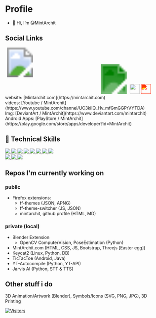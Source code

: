 
# Profile
- 👋 Hi, I’m @MintArchit

## Social Links

<svg>
    <image class="change-my-color" xlink:href="https://cdn.jsdelivr.net/npm/simple-icons@v7/icons/simpleicons.svg" width="96" height="96" src="ppngfallback.png" />
</svg>
<svg style="color: green; width: 96px; height: 96px" viewBox="0 0 100 100" preserveAspectRatio="none">
  <defs>
    <mask id="fillMask" x="0" y="0" width="100" height="100">
      <image xlink:href="https://cdn.jsdelivr.net/npm/simple-icons@v7/icons/simpleicons.svg" x="0" y="0" width="100" height="100" src="ppngfallback.png" />
    </mask>
  </defs>
  <rect x="0" y="0" width="100" height="100" style="stroke: none; fill: currentColor" mask="url(&quot;#fillMask&quot;)" />
</svg>
<img height="32" width="32" src="https://cdn.jsdelivr.net/npm/simple-icons@v7/icons/simpleicons.svg" style="fill:red;">
<img height="32" width="32" src="https://cdn.jsdelivr.net/npm/simple-icons@v7/icons/simpleicons.svg" style="filter: invert(23%) sepia(78%) saturate(7470%) hue-rotate(355deg) brightness(87%) contrast(135%);">
website:      [Mintarchit.com](https://mintarchit.com)<br>
videos:       [Youtube    / MintArchit](https://www.youtube.com/channel/UC3kiIQ_Hv_mfGmGGPrVYTDA)<br>
Img:          [DeviantArt / MintArchit](https://www.deviantart.com/mintarchit)<br>
Android Apps: [PlayStore  / MintArchit](https://play.google.com/store/apps/developer?id=MintArchit)<br>

## 💼 Technical Skills


[
![](https://img.shields.io/badge/Code-HTML5-informational?style=flat&logo=HTML5&color=E34F26)
![](https://img.shields.io/badge/Code-JavaScript-informational?style=flat&logo=JavaScript&color=F7DF1E)
![](https://img.shields.io/badge/Code-CSS3-informational?style=flat&logo=CSS3&color=1572B6)
![](https://img.shields.io/badge/Code-MySQL-informational?style=flat&logo=MySQL&color=181717)
![](https://img.shields.io/badge/Code-SQLite-informational?style=flat&logo=SQLite&color=003B57)
![](https://img.shields.io/badge/Code-Python-informational?style=flat&logo=Python&color=003B57)
![](https://img.shields.io/badge/Code-Java-informational?style=flat&logo=Java&color=003B57)
![](https://img.shields.io/badge/Code-Material--UI-informational?style=flat&logo=Material-UI&color=0081CB)
</br>
![](https://img.shields.io/badge/Tools-Netlify-informational?style=flat&logo=netlify&color=00C7B7)
![](https://img.shields.io/badge/Tools-Git-informational?style=flat&logo=Git&color=F05032)
![](https://img.shields.io/badge/Tools-GitHub-informational?style=flat&logo=GitHub&color=181717)
](#profile)

## Repos I'm currently working on 

### public
- Firefox extensions:
  - ff-themes (JSON, APNG)
  - ff-theme-switcher (JS, JSON)
  - mintarchit, github profile (HTML, MD)

### private (local)
- Blender Extension
  - OpenCV ComputerVision, PoseEstimation (Python)
- MintArchit.com (HTML, CSS, JS, Bootstrap, Threejs [Easter egg])
- Keycat2 (Linux, Python, DB)
- TicTacToe (Android, Java)
- YT-Autocompile (Python, YT-API)
- Jarvis AI (Python, STT & TTS)

## Other stuff i do

3D Animation/Artwork (Blender), Symbols/Icons (SVG, PNG, JPG), 3D Printing

[![Visitors](https://visitor-badge.glitch.me/badge?page_id=MintArchit.MintArchit)](#profile)

<!---
- 👀 I’m interested in ...
- 🌱 I’m currently learning ...
- 💞️ I’m looking to collaborate on ...
- 📫 How to reach me ...
MintArchit/MintArchit is a ✨ special ✨ repository because its `README.md` (this file) appears on your GitHub profile.
You can click the Preview link to take a look at your changes.
--->
